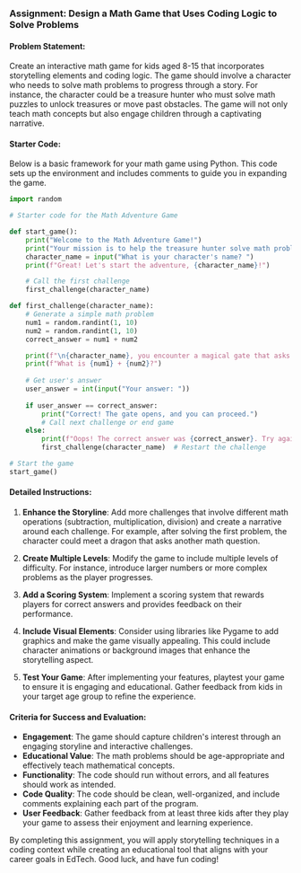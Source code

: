 ### Assignment: Design a Math Game that Uses Coding Logic to Solve Problems

#### Problem Statement:
Create an interactive math game for kids aged 8-15 that incorporates storytelling elements and coding logic. The game should involve a character who needs to solve math problems to progress through a story. For instance, the character could be a treasure hunter who must solve math puzzles to unlock treasures or move past obstacles. The game will not only teach math concepts but also engage children through a captivating narrative.

#### Starter Code:
Below is a basic framework for your math game using Python. This code sets up the environment and includes comments to guide you in expanding the game.

```python
import random

# Starter code for the Math Adventure Game

def start_game():
    print("Welcome to the Math Adventure Game!")
    print("Your mission is to help the treasure hunter solve math problems to find the treasure!")
    character_name = input("What is your character's name? ")
    print(f"Great! Let's start the adventure, {character_name}!")

    # Call the first challenge
    first_challenge(character_name)

def first_challenge(character_name):
    # Generate a simple math problem
    num1 = random.randint(1, 10)
    num2 = random.randint(1, 10)
    correct_answer = num1 + num2

    print(f"\n{character_name}, you encounter a magical gate that asks:")
    print(f"What is {num1} + {num2}?")
    
    # Get user's answer
    user_answer = int(input("Your answer: "))
    
    if user_answer == correct_answer:
        print("Correct! The gate opens, and you can proceed.")
        # Call next challenge or end game
    else:
        print(f"Oops! The correct answer was {correct_answer}. Try again!")
        first_challenge(character_name)  # Restart the challenge

# Start the game
start_game()
```

#### Detailed Instructions:
1. **Enhance the Storyline**: Add more challenges that involve different math operations (subtraction, multiplication, division) and create a narrative around each challenge. For example, after solving the first problem, the character could meet a dragon that asks another math question.

2. **Create Multiple Levels**: Modify the game to include multiple levels of difficulty. For instance, introduce larger numbers or more complex problems as the player progresses.

3. **Add a Scoring System**: Implement a scoring system that rewards players for correct answers and provides feedback on their performance.

4. **Include Visual Elements**: Consider using libraries like Pygame to add graphics and make the game visually appealing. This could include character animations or background images that enhance the storytelling aspect.

5. **Test Your Game**: After implementing your features, playtest your game to ensure it is engaging and educational. Gather feedback from kids in your target age group to refine the experience.

#### Criteria for Success and Evaluation:
- **Engagement**: The game should capture children's interest through an engaging storyline and interactive challenges.
- **Educational Value**: The math problems should be age-appropriate and effectively teach mathematical concepts.
- **Functionality**: The code should run without errors, and all features should work as intended.
- **Code Quality**: The code should be clean, well-organized, and include comments explaining each part of the program.
- **User Feedback**: Gather feedback from at least three kids after they play your game to assess their enjoyment and learning experience.

By completing this assignment, you will apply storytelling techniques in a coding context while creating an educational tool that aligns with your career goals in EdTech. Good luck, and have fun coding!